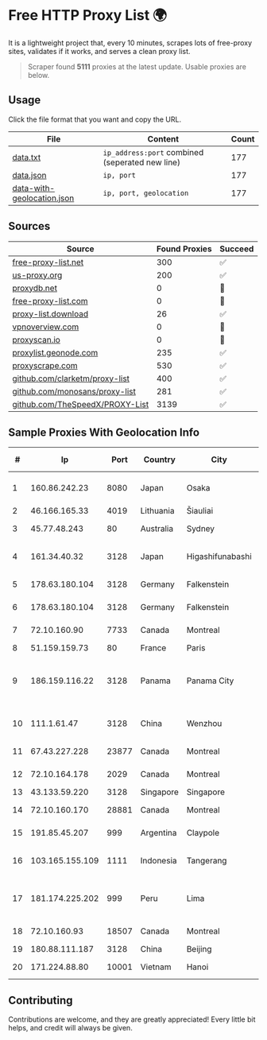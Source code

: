 
# Free HTTP Proxy List 🌍

It is a lightweight project that, every 10 minutes, scrapes lots of free-proxy sites, validates if it works, and serves a clean proxy list.


> Scraper found **5111** proxies at the latest update. Usable proxies are below.

## Usage

Click the file format that you want and copy the URL.


|File|Content|Count|
|----|-------|-----|
|[data.txt](https://raw.githubusercontent.com/themiralay/Proxy-List-World/master/data.txt)|`ip_address:port` combined (seperated new line)|177|
|[data.json](https://raw.githubusercontent.com/themiralay/Proxy-List-World/master/data.json)|`ip, port`|177|
|[data-with-geolocation.json](https://raw.githubusercontent.com/themiralay/Proxy-List-World/master/data-with-geolocation.json)|`ip, port, geolocation`|177|

## Sources

|Source|Found Proxies|Succeed|
|------|-------------|-------|
|[free-proxy-list.net](https://free-proxy-list.net)|300|✅|
|[us-proxy.org](https://www.us-proxy.org)|200|✅|
|[proxydb.net](http://proxydb.net)|0|🚫|
|[free-proxy-list.com](https://free-proxy-list.com/?page=&port=&type%5B%5D=http&type%5B%5D=https&up_time=0&search=Search)|0|🚫|
|[proxy-list.download](https://www.proxy-list.download/HTTP)|26|✅|
|[vpnoverview.com](https://vpnoverview.com/privacy/anonymous-browsing/free-proxy-servers)|0|🚫|
|[proxyscan.io](https://www.proxyscan.io)|0|🚫|
|[proxylist.geonode.com](https://proxylist.geonode.com/api/proxy-list?limit=300&page=1&sort_by=lastChecked&sort_type=desc&protocols=http,https)|235|✅|
|[proxyscrape.com](https://api.proxyscrape.com/v2/?request=displayproxies&protocol=http&timeout=10000&country=all&ssl=all&anonymity=all)|530|✅|
|[github.com/clarketm/proxy-list](https://raw.githubusercontent.com/clarketm/proxy-list/master/proxy-list-raw.txt)|400|✅|
|[github.com/monosans/proxy-list](https://raw.githubusercontent.com/monosans/proxy-list/main/proxies/http.txt)|281|✅|
|[github.com/TheSpeedX/PROXY-List](https://raw.githubusercontent.com/TheSpeedX/PROXY-List/master/http.txt)|3139|✅|


## Sample Proxies With Geolocation Info

|#|Ip|Port|Country|City|Internet Service Provider|
|-|--|----|-------|----|-------------------------|
|1|160.86.242.23|8080|Japan|Osaka|Sony Network Communications Inc|
|2|46.166.165.33|4019|Lithuania|Šiauliai|Cherry Servers|
|3|45.77.48.243|80|Australia|Sydney|The Constant Company|
|4|161.34.40.32|3128|Japan|Higashifunabashi|NTT PC Communications, Inc.|
|5|178.63.180.104|3128|Germany|Falkenstein|Hetzner Online GmbH|
|6|178.63.180.104|3128|Germany|Falkenstein|Hetzner Online GmbH|
|7|72.10.160.90|7733|Canada|Montreal|GloboTech Communications|
|8|51.159.159.73|80|France|Paris|SCALEWAY|
|9|186.159.116.22|3128|Panama|Panama City|Servicios de Tecnologías de Información de Misión Crítica, S.A.|
|10|111.1.61.47|3128|China|Wenzhou|China Mobile communications corporation|
|11|67.43.227.228|23877|Canada|Montreal|GloboTech Communications|
|12|72.10.164.178|2029|Canada|Montreal|GloboTech Communications|
|13|43.133.59.220|3128|Singapore|Singapore|Aceville Pte.ltd|
|14|72.10.160.170|28881|Canada|Montreal|GloboTech Communications|
|15|191.85.45.207|999|Argentina|Claypole|Telefonica de Argentina|
|16|103.165.155.109|1111|Indonesia|Tangerang|PT Jaringan Keluarga Bersama|
|17|181.174.225.202|999|Peru|Lima|CHARACKWAVES CUSYPATA EXPORT/IMPORT S.A.C.|
|18|72.10.160.93|18507|Canada|Montreal|GloboTech Communications|
|19|180.88.111.187|3128|China|Beijing|GXBLnet|
|20|171.224.88.80|10001|Vietnam|Hanoi|Viettel Corporation|



## Contributing

Contributions are welcome, and they are greatly appreciated! Every
little bit helps, and credit will always be given.

